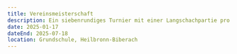 ```yaml
---
title: Vereinsmeisterschaft
description: Ein siebenrundiges Turnier mit einer Langschachpartie pro Monat.
date: 2025-01-17
dateEnd: 2025-07-18
location: Grundschule, Heilbronn-Biberach
---
```

